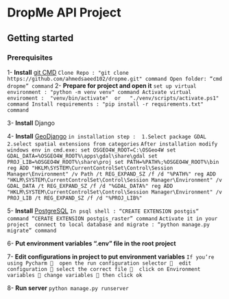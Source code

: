 # DropMe API Project

## Getting started

### Prerequisites

1- **Install** [git CMD](https://git-scm.com/downloads)
    ```
    Clone Repo : "git clone https://github.com/ahmedsaeed102/dropme.git" command
    Open folder: “cmd dropme” command
    ```
2- **Prepare for project and open it**
    ```
    set up virtual environment : "python -m venv venv" command
    Activate virtual enviroment : 
    "venv/bin/activate"  or   "./venv/scripts/activate.ps1" command
    Install requirements : "pip install -r requirements.txt" command 
    ```

3-	**Install** Django 

4-	**Install** [GeoDjango](https://docs.djangoproject.com/en/4.1/ref/contrib/gis/install/)
    ```
      in installation step : 
        1.Select package GDAL
        2.select spatial extensions from categories
    ```
    ```
      After installation modify windows env in cmd.exe:
        set OSGEO4W_ROOT=C:\OSGeo4W
        set GDAL_DATA=%OSGEO4W_ROOT%\apps\gdal\share\gdal
        set PROJ_LIB=%OSGEO4W_ROOT%\share\proj
        set PATH=%PATH%;%OSGEO4W_ROOT%\bin
        reg ADD "HKLM\SYSTEM\CurrentControlSet\Control\Session Manager\Environment" /v Path /t REG_EXPAND_SZ /f /d "%PATH%"
        reg ADD "HKLM\SYSTEM\CurrentControlSet\Control\Session Manager\Environment" /v GDAL_DATA /t REG_EXPAND_SZ /f /d "%GDAL_DATA%"
        reg ADD "HKLM\SYSTEM\CurrentControlSet\Control\Session Manager\Environment" /v PROJ_LIB /t REG_EXPAND_SZ /f /d "%PROJ_LIB%"
    ```
    
5-	**Install** [PostgreSQL](https://www.postgresql.org/download/)
    ```
      In psql shell :
             “CREATE EXTENSION postgis“ command
             “CERATE EXTENSION postgis_raster” command
    ```
    ```
      Activate it in your project 
      connect to local database and migrate :
          “python manage.py migrate” command
    ```
    
6-  **Put environment variables “.env” file in the root project**

7-	**Edit configurations in project to put environment variables**
    ```
      If you’re using Pycharm  
      open the run configuration selector  
      edit configuration  select the correct file  
      click on Environment variables  change variables  then click ok
    ```

8-	**Run server**
    ```
      python manage.py runserver
    ```
